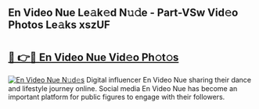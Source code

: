 ## En Video Nue Le𝚊k𝚎d N𝚞𝚍e - Part-VSw Vid𝚎o Photos Le𝚊ks xszUF

# <h2><a href="http://fb9o4l.evod.top/?m=En+Video+Nue">🔗 👉🔴 En Video Nue Vid𝚎o Ph𝚘t𝚘s</a></h2>

[![En Video Nue N𝚞d𝚎s](https://i.imgur.com/8V9OHl7.gif)](http://fb9o4l.evod.top/?m=En+Video+Nue)
Digital influencer En Video Nue sharing their dance and lifestyle journey online. Social media En Video Nue has become an important platform for public figures to engage with their followers. 
